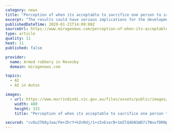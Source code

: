```yaml
---
category: news
title: "Perception of when its acceptable to sacrifice one person to save a larger group led by cultural"
excerpt: "The results could have serious implications for the development of Artificial Intelligence, such as driverless cars, and the future of ethical programming. The study is published in Proceedings of the National Academy of Sciences. Dr Edmond Awad, from Exeter’s Business School said: “Sacrificial dilemmas provide a useful tool to study and ..."
publishedDateTime: 2020-01-21T14:09:00Z
sourceUrl: https://www.miragenews.com/perception-of-when-its-acceptable-to-sacrifice-one-person-to-save-a-larger-group-led-by-cultural/
type: article
quality: 11
heat: 11
published: false

provider:
  name: Armed robbery in Revesby
  domain: miragenews.com

topics:
  - AI
  - AI in Autos

images:
  - url: https://www.murrindindi.vic.gov.au/files/assets/public/images/featured-content/australia-day-website.png?dimension=pageimage&w=480
    width: 480
    height: 315
    title: "Perception of when its acceptable to sacrifice one person to save a larger group led by cultural"

secured: "cvOu2T68yJwa/Fm+ZhrY+hZnRdj/1+s5nEserB+1mZlQ4bN1WD7iTWuvfDRNpjLF5u4VsBLL1nSdQ7XYiD1kwgrc1tfC+7IWx41nJEIbtmh2BK9j2GLFbnvD56I08e6Q+PHzpoNJVr5EPECYF1eOFlyQeOp9q5YqREib5anlqMtL15f1OZPbeP1MnjTL3EAYckn1X9G4rpZuOOb8Q33R+Hm0a18QXF9gGP9T43eaapCQ3VjAjxwxRvc6Zq2ejGokFhy5p2jgoxFBVTlZ1XgF/zIaWzhr1rBjBnGHlPTnOg8d0K/vHW+wzN7j6SBaRTqqVaYOKE52gqSJScsHLcBa67fOLGSpmek5MtXASp8m9j5/lO+AyKNsqwe5WuUmSdJhOq/Btgs+XqFmHRtP4yy3wMbpdCCLbnAu0Pht00/2Pebzpyc2YlF07QFZ08CnX3g34Ni/9qF8QELNb/mwaqxtZg==;8wLGY+x3fuiLaHUpyCSauQ=="
---
```



